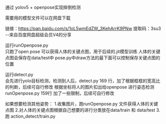 通过 yolov5 + openpose实现摔倒检测

需要用的模型文件可以在网盘下载

链接：https://pan.baidu.com/s/1oL5wmEdZW_3KehArrK9PNw
提取码：3su3
--来自百度网盘超级会员V4的分享

运行runOpenpose.py  
只跑了open pose 可以获得人体的关键点图，用于后续的.jit模型训练 
人体的关键点图会保存在data/test中
pose.py中draw方法的最下面可以控制保存关键点图的位置

运行detect.py  
会先进行yolo目标检测，检测到人后，detect.py 169 行，加了根据框框的宽高比的判断，后续可自行修改
根据坐标将人的图片扣出给openpose  进行姿态检测  
runOpenpose.py 159行 加了一些限制，后续可自行修改


如果想要检测其他姿势：
1.收集图片，跑runOpenpose.py 文件获得人体的关键点图
2.对人体的关键点图根据自己想要的进行分类放在data/train 和 data/test
3.跑 action_detect/train.py